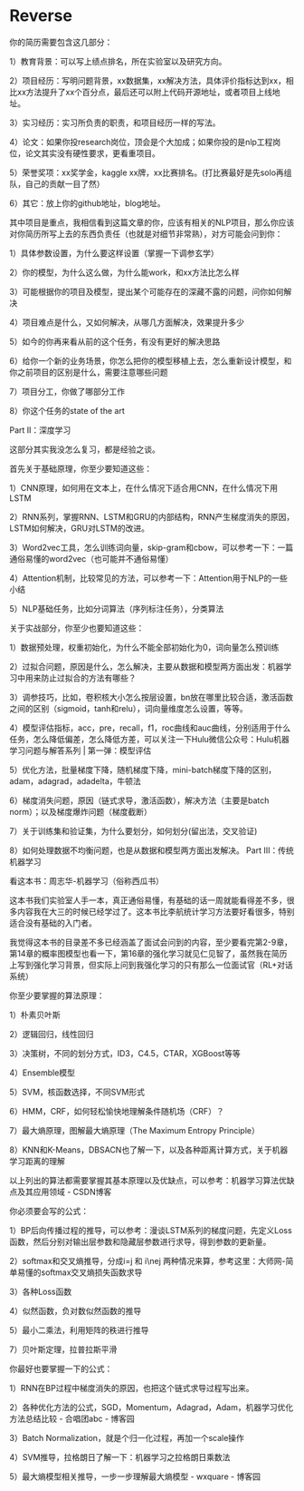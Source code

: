 # Reverse
你的简历需要包含这几部分：

1）教育背景：可以写上绩点排名，所在实验室以及研究方向。

2）项目经历：写明问题背景，xx数据集，xx解决方法，具体评价指标达到xx，相比xx方法提升了xx个百分点，最后还可以附上代码开源地址，或者项目上线地址。

3）实习经历：实习所负责的职责，和项目经历一样的写法。

4）论文：如果你投research岗位，顶会是个大加成；如果你投的是nlp工程岗位，论文其实没有硬性要求，更看重项目。

5）荣誉奖项：xx奖学金，kaggle xx牌，xx比赛排名。(打比赛最好是先solo再组队，自己的贡献一目了然）

6）其它：放上你的github地址，blog地址。


其中项目是重点，我相信看到这篇文章的你，应该有相关的NLP项目，那么你应该对你简历所写上去的东西负责任（也就是对细节非常熟），对方可能会问到你：

1）具体参数设置，为什么要这样设置（掌握一下调参玄学）

2）你的模型，为什么这么做，为什么能work，和xx方法比怎么样

3）可能根据你的项目及模型，提出某个可能存在的深藏不露的问题，问你如何解决

4）项目难点是什么，又如何解决，从哪几方面解决，效果提升多少

5）如今的你再来看从前的这个任务，有没有更好的解决思路

6）给你一个新的业务场景，你怎么把你的模型移植上去，怎么重新设计模型，和你之前项目的区别是什么，需要注意哪些问题

7）项目分工，你做了哪部分工作

8）你这个任务的state of the art

Part II：深度学习

这部分其实我没怎么复习，都是经验之谈。

首先关于基础原理，你至少要知道这些：

1）CNN原理，如何用在文本上，在什么情况下适合用CNN，在什么情况下用LSTM

2）RNN系列，掌握RNN、LSTM和GRU的内部结构，RNN产生梯度消失的原因，LSTM如何解决，GRU对LSTM的改进。

3）Word2vec工具，怎么训练词向量，skip-gram和cbow，可以参考一下：一篇通俗易懂的word2vec（也可能并不通俗易懂）

4）Attention机制，比较常见的方法，可以参考一下：Attention用于NLP的一些小结

5）NLP基础任务，比如分词算法（序列标注任务），分类算法


关于实战部分，你至少也要知道这些：

1）数据预处理，权重初始化，为什么不能全部初始化为0，词向量怎么预训练

2）过拟合问题，原因是什么，怎么解决，主要从数据和模型两方面出发：机器学习中用来防止过拟合的方法有哪些？

3）调参技巧，比如，卷积核大小怎么按层设置，bn放在哪里比较合适，激活函数之间的区别（sigmoid，tanh和relu），词向量维度怎么设置，等等。

4）模型评估指标，acc，pre，recall，f1，roc曲线和auc曲线，分别适用于什么任务，怎么降低偏差，怎么降低方差，可以关注一下Hulu微信公众号：Hulu机器学习问题与解答系列 | 第一弹：模型评估

5）优化方法，批量梯度下降，随机梯度下降，mini-batch梯度下降的区别，adam，adagrad，adadelta，牛顿法

6）梯度消失问题，原因（链式求导，激活函数），解决方法（主要是batch norm）；以及梯度爆炸问题（梯度截断）

7）关于训练集和验证集，为什么要划分，如何划分(留出法，交叉验证)

8）如何处理数据不均衡问题，也是从数据和模型两方面出发解决。
Part III：传统机器学习

看这本书：周志华-机器学习（俗称西瓜书）

这本书我们实验室人手一本，真正通俗易懂，有基础的话一周就能看得差不多，很多内容我在大三的时候已经学过了。这本书比李航统计学习方法要好看很多，特别适合没有基础的入门者。

我觉得这本书的目录差不多已经涵盖了面试会问到的内容，至少要看完第2-9章，第14章的概率图模型也看一下，第16章的强化学习就见仁见智了，虽然我在简历上写到强化学习背景，但实际上问到我强化学习的只有那么一位面试官（RL+对话系统）


你至少要掌握的算法原理：

1）朴素贝叶斯

2）逻辑回归，线性回归

3）决策树，不同的划分方式，ID3，C4.5，CTAR，XGBoost等等

4）Ensemble模型

5）SVM，核函数选择，不同SVM形式

6）HMM，CRF，如何轻松愉快地理解条件随机场（CRF）？

7）最大熵原理，图解最大熵原理（The Maximum Entropy Principle）

8）KNN和K-Means，DBSACN也了解一下，以及各种距离计算方式，关于机器学习距离的理解

以上列出的算法都需要掌握其基本原理以及优缺点，可以参考：机器学习算法优缺点及其应用领域 - CSDN博客 


你必须要会写的公式：

1）BP后向传播过程的推导，可以参考：漫谈LSTM系列的梯度问题，先定义Loss函数，然后分别对输出层参数和隐藏层参数进行求导，得到参数的更新量。

2）softmax和交叉熵推导，分成i=j 和 i\nej 两种情况来算，参考这里：大师网-简单易懂的softmax交叉熵损失函数求导

3）各种Loss函数

4）似然函数，负对数似然函数的推导

5）最小二乘法，利用矩阵的秩进行推导

7）贝叶斯定理，拉普拉斯平滑


你最好也要掌握一下的公式：

1）RNN在BP过程中梯度消失的原因，也把这个链式求导过程写出来。

2）各种优化方法的公式，SGD，Momentum，Adagrad，Adam，机器学习优化方法总结比较 - 合唱团abc - 博客园

3）Batch Normalization，就是个归一化过程，再加一个scale操作

4）SVM推导，拉格朗日了解一下：机器学习之拉格朗日乘数法

5）最大熵模型相关推导，一步一步理解最大熵模型 - wxquare - 博客园
